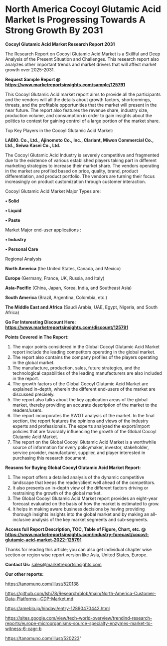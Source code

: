 # North America Cocoyl Glutamic Acid Market Is Progressing Towards A Strong Growth By 2031

<strong>Cocoyl Glutamic Acid Market Research Report 2031</strong>

The Research Report on Cocoyl Glutamic Acid Market is a Skillful and Deep Analysis of the Present Situation and Challenges. This research report also analyzes other important trends and market drivers that will affect market growth over 2025-2031.

<strong>Request Sample Report @ <a href=https://www.marketreportsinsights.com/sample/125791>https://www.marketreportsinsights.com/sample/125791</a></strong>

This Cocoyl Glutamic Acid market report aims to provide all the participants and the vendors will all the details about growth factors, shortcomings, threats, and the profitable opportunities that the market will present in the near future. The report also features the revenue share, industry size, production volume, and consumption in order to gain insights about the politics to contest for gaining control of a large portion of the market share.

Top Key Players in the Cocoyl Glutamic Acid Market:

<strong>LABIO. Co., Ltd., Ajinomoto Co., Inc., Clariant, Miwon Commercial Co., Ltd., Seiwa Kasei Co., Ltd.</strong>

The Cocoyl Glutamic Acid Industry is severely competitive and fragmented due to the existence of various established players taking part in different marketing strategies to increase their market share. The vendors operating in the market are profiled based on price, quality, brand, product differentiation, and product portfolio. The vendors are turning their focus increasingly on product customization through customer interaction.

Cocoyl Glutamic Acid Market Major Types are:

<strong>• Solid

• Liquid

• Paste</strong>

Market Major end-user applications :

<strong>• Industry

• Personal Care</strong>

Regional Analysis

</u><strong><b>North America</b></strong> (the United States, Canada, and Mexico)

<strong><b>Europe </b></strong>(Germany, France, UK, Russia, and Italy)

<strong><b>Asia-Pacific</b></strong> (China, Japan, Korea, India, and Southeast Asia)

<strong><b>South America</b></strong> (Brazil, Argentina, Colombia, etc.)

<strong><b>The Middle East and Africa</b></strong> (Saudi Arabia, UAE, Egypt, Nigeria, and South Africa)

<strong>Go For Interesting Discount Here: <a href=https://www.marketreportsinsights.com/discount/125791>https://www.marketreportsinsights.com/discount/125791</a></strong>

<strong>Points Covered in The Report:</strong>
<ol>
  <li>The major points considered in the Global Cocoyl Glutamic Acid Market report include the leading competitors operating in the global market.</li>
  <li>The report also contains the company profiles of the players operating in the global market.</li>
  <li>The manufacture, production, sales, future strategies, and the technological capabilities of the leading manufacturers are also included in the report.</li>
  <li>The growth factors of the Global Cocoyl Glutamic Acid Market are explained in-depth, wherein the different end-users of the market are discussed precisely.</li>
  <li>The report also talks about the key application areas of the global market, thereby providing an accurate description of the market to the readers/users.</li>
  <li>The report incorporates the SWOT analysis of the market. In the final section, the report features the opinions and views of the industry experts and professionals. The experts analyzed the export/import policies that are favorably influencing the growth of the Global Cocoyl Glutamic Acid Market.</li>
  <li>The report on the Global Cocoyl Glutamic Acid Market is a worthwhile source of information for every policymaker, investor, stakeholder, service provider, manufacturer, supplier, and player interested in purchasing this research document.</li>
</ol>
<strong>Reasons for Buying Global Cocoyl Glutamic Acid Market Report:</strong>

<ol>
  <li>The report offers a detailed analysis of the dynamic competitive landscape that keeps the reader/client well ahead of the competitors.</li>
  <li>It also presents an in-depth view of the different factors driving or restraining the growth of the global market.</li>
  <li>The Global Cocoyl Glutamic Acid Market report provides an eight-year forecast evaluated on the basis of how the market is estimated to grow.</li>
  <li>It helps in making aware business decisions by having providing thorough insights insights into the global market and by making an all-inclusive analysis of the key market segments and sub-segments.</li>
</ol>
<strong>Access full Report Description, TOC, Table of Figure, Chart, etc. @ <a href=https://www.marketreportsinsights.com/industry-forecast/cocoyl-glutamic-acid-market-2022-125791>https://www.marketreportsinsights.com/industry-forecast/cocoyl-glutamic-acid-market-2022-125791</a></strong>


Thanks for reading this article; you can also get individual chapter wise section or region wise report version like Asia, United States, Europe.

<strong>Contact Us:</strong>
sales@marketreportsinsights.com

<strong>Our other reports:</strong>

<a href=https://tanomuno.com/illust/520138>https://tanomuno.com/illust/520138</a>

<a href=https://github.com/Ishi78/Research/blob/main/North-America-Customer-Data-Platforms--CDP-Market.md>https://github.com/Ishi78/Research/blob/main/North-America-Customer-Data-Platforms--CDP-Market.md</a>

<a href=https://ameblo.jp/hindavi/entry-12890470442.html>https://ameblo.jp/hindavi/entry-12890470442.html</a>

<a href=https://sites.google.com/view/tech-world-overview/trendind-research-reports/europe-microorganisms-source-specialty-enzymes-market-to-witness-6-cagr-b>https://sites.google.com/view/tech-world-overview/trendind-research-reports/europe-microorganisms-source-specialty-enzymes-market-to-witness-6-cagr-b</a>

<a href=https://tanomuno.com/illust/520223>https://tanomuno.com/illust/520223</a>"
